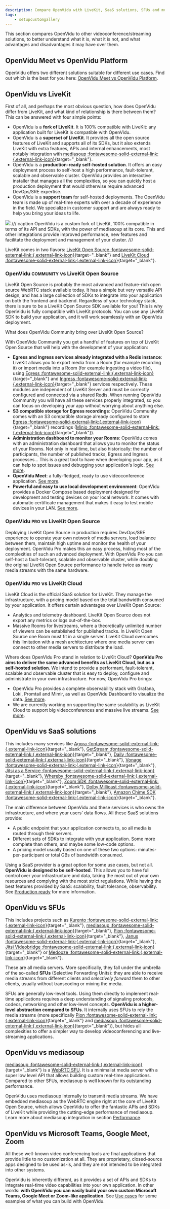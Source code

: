 ```yaml
---
description: Compare OpenVidu with LiveKit, SaaS solutions, SFUs and more to understand its advantages, unique features and benefits over other video conferencing tools.
tags:
    - setupcustomgallery
---
```


This section compares OpenVidu to other videoconference/streaming solutions, to better understand what it is, what it is not, and what advantages and disadvantages it may have over them.

## OpenVidu Meet vs OpenVidu Platform

OpenVidu offers two different solutions suitable for different use cases. Find out which is the best for you here: [OpenVidu Meet vs OpenVidu Platform](../openvidu-meet-vs-openvidu-platform.md).

## OpenVidu vs LiveKit

First of all, and perhaps the most obvious question, how does OpenVidu differ from LiveKit, and what kind of relationship is there between them? This can be answered with four simple points:

- OpenVidu is a **fork of LiveKit**. It is 100% compatible with LiveKit: any application built for LiveKit is compatible with OpenVidu.
- OpenVidu is a **superset of LiveKit**. It provides all the open source features of LiveKit and supports all of its SDKs, but it also extends LiveKit with extra features, APIs and internal enhancements, most notably integration with [mediasoup :fontawesome-solid-external-link:{.external-link-icon}](https://mediasoup.org/){target="\_blank"}.
- OpenVidu is a **production-ready self-hosted solution**. It offers an easy deployment process to self-host a high performance, fault-tolerant, scalable and observable cluster. OpenVidu provides an interactive installer that manages all the complexities, so you can quickly host a production deployment that would otherwise require advanced DevOps/SRE expertise.
- OpenVidu is a **support team** for self-hosted deployments. The OpenVidu team is made up of real-time experts with over a decade of experience in the field. We specialize in customer support and are always ready to help you bring your ideas to life.

<a class="glightbox" href="../../assets/images/openvidu-vs-livekit.svg" data-type="image" data-desc-position="bottom" data-gallery="gallery5"><img src="../../assets/images/openvidu-vs-livekit.svg" loading="lazy" class="mkdocs-img"/></a>
/// caption
OpenVidu is a custom fork of LiveKit, 100% compatible in terms of its API and SDKs, with the power of mediasoup at its core. This and other integrations provide improved performance, new features and facilitate the deployment and management of your cluster.
///

LiveKit comes in two flavors: [LiveKit Open Source :fontawesome-solid-external-link:{.external-link-icon}](https://github.com/livekit/livekit){target="\_blank"} and [LiveKit Cloud :fontawesome-solid-external-link:{.external-link-icon}](https://docs.livekit.io/home/cloud/){target="\_blank"}.

### OpenVidu <span class="openvidu-tag openvidu-community-tag" style="font-size: .8em">COMMUNITY</span> vs LiveKit Open Source

LiveKit Open Source is probably the most advanced and feature-rich open source WebRTC stack available today. It has a simple but very versatile API design, and has a large collection of SDKs to integrate into your application on both the frontend and backend. Regardless of your technology stack, there is sure to be a LiveKit Open Source SDK available for you! This is why OpenVidu is fully compatible with LiveKit protocols. You can use any LiveKit SDK to build your application, and it will work seamlessly with an OpenVidu deployment.

What does OpenVidu Community bring over LiveKit Open Source?

With OpenVidu Community you get a handful of features on top of LiveKit Open Source that will help with the development of your application:

- **Egress and Ingress services already integrated with a Redis instance**: LiveKit allows you to export media from a Room (for example recording it) or import media into a Room (for example ingesting a video file), using [Egress :fontawesome-solid-external-link:{.external-link-icon}](https://docs.livekit.io/home/egress/overview/){target="_blank"} and [Ingress :fontawesome-solid-external-link:{.external-link-icon}](https://docs.livekit.io/home/ingress/overview/){target="_blank"} services respectively. These modules are independent of LiveKit Server and must be correctly configured and connected via a shared Redis. When running OpenVidu Community you will have all these services properly integrated, so you can focus on developing your app without worrying about anything else.
- **S3 compatible storage for Egress recordings**: OpenVidu Community comes with an S3 compatible storage already configured to store [Egress :fontawesome-solid-external-link:{.external-link-icon}](https://docs.livekit.io/home/egress/overview/){target="_blank"} recordings ([Minio :fontawesome-solid-external-link:{.external-link-icon}](https://min.io/){target="_blank"}).
- **Administration dashboard to monitor your Rooms**: OpenVidu comes with an administration dashboard that allows you to monitor the status of your Rooms. Not only in real time, but also historically: the number of participants, the number of published tracks, Egress and Ingress processes... This is a great tool to have when developing your app, as it can help to spot issues and debugging your application's logic. [See more](./self-hosting/production-ready/observability/openvidu-dashboard.md).
- **OpenVidu Meet**: a fully-fledged, ready to use videoconference application. [See more](../meet/index.md).
- **Powerful and easy to use local development environment**: OpenVidu provides a Docker Compose based deployment designed for development and testing devices on your local network. It comes with automatic certificate management that makes it easy to test mobile devices in your LAN. [See more](./self-hosting/local.md#accessing-your-local-deployment-from-other-devices-on-your-network).

### OpenVidu <span class="openvidu-tag openvidu-pro-tag" style="font-size: .8em">PRO</span> vs LiveKit Open Source

Deploying LiveKit Open Source in production requires DevOps/SRE experience to operate your own network of media servers, load balance between them, maintain high uptime and monitor the health of your deployment. OpenVidu Pro makes this an easy process, hiding most of the complexities of such an advanced deployment. With OpenVidu Pro you can self-host a fault-tolerant, scalable and observable cluster, while doubling the original LiveKit Open Source performance to handle twice as many media streams with the same hardware.

### OpenVidu <span class="openvidu-tag openvidu-pro-tag" style="font-size: .8em">PRO</span> vs LiveKit Cloud

LiveKit Cloud is the official SaaS solution for LiveKit. They manage the infrastructure, with a pricing model based on the total bandwidth consumed by your application. It offers certain advantages over LiveKit Open Source:

- Analytics and telemetry dashboard. LiveKit Open Source does not export any metrics or logs out-of-the-box.
- Massive Rooms for livestreams, where a theoretically unlimited number of viewers can be established for published tracks. In LiveKit Open Source one Room must fit in a single server. LiveKit Cloud overcomes this limitation with a mesh architecture where one media server can connect to other media servers to distribute the load.

Where does OpenVidu Pro stand in relation to LiveKit Cloud? **OpenVidu Pro aims to deliver the same advanced benefits as LiveKit Cloud, but as a self-hosted solution**. We intend to provide a performant, fault-tolerant, scalable and observable cluster that is easy to deploy, configure and administrate in your own infrastructure. For now, OpenVidu Pro brings:

- OpenVidu Pro provides a complete observability stack with Grafana, Loki, Promtail and Mimir, as well as OpenVidu Dashboard to visualize the data. [See more](./self-hosting/production-ready/observability/index.md).
- We are currently working on supporting the same scalability as LiveKit Cloud to support big videoconferences and massive live streams. [See more](./self-hosting/production-ready/scalability.md#big-videoconferences-and-massive-live-streams-working-on-it).

## OpenVidu vs SaaS solutions

This includes many services like [Agora :fontawesome-solid-external-link:{.external-link-icon}](https://www.agora.io/){target="\_blank"}, [GetStream :fontawesome-solid-external-link:{.external-link-icon}](https://getstream.io/){target="\_blank"}, [Daily :fontawesome-solid-external-link:{.external-link-icon}](https://www.daily.co/){target="\_blank"}, [Vonage :fontawesome-solid-external-link:{.external-link-icon}](https://www.vonage.com/communications-apis/video/){target="\_blank"}, [Jitsi as a Service :fontawesome-solid-external-link:{.external-link-icon}](https://jaas.8x8.vc/#/){target="\_blank"}, [Whereby :fontawesome-solid-external-link:{.external-link-icon}](https://whereby.com/){target="\_blank"}, [Zoom SDK :fontawesome-solid-external-link:{.external-link-icon}](https://developers.zoom.us/docs/video-sdk/){target="\_blank"}, [Dolby Millicast :fontawesome-solid-external-link:{.external-link-icon}](https://dolby.io/){target="\_blank"}, [Amazon Chime SDK :fontawesome-solid-external-link:{.external-link-icon}](https://aws.amazon.com/chime/chime-sdk/){target="\_blank"}.

The main difference between OpenVidu and these services is who owns the infrastructure, and where your users' data flows. All these SaaS solutions provide:

- A public endpoint that your application connects to, so all media is routed through their servers.
- Different sets of SDKs to integrate with your application. Some more complete than others, and maybe some low-code options.
- A pricing model usually based on one of these two options: minutes-per-participant or total GBs of bandwidth consumed.

Using a SaaS provider is a great option for some use cases, but not all. **OpenVidu is designed to be self-hosted**. This allows you to have full control over your infrastructure and data, taking the most out of your own resources and complying with the most strict regulations. While having the best features provided by SaaS: scalability, fault tolerance, observability. See [Production ready](self-hosting/production-ready/index.md) for more information.

## OpenVidu vs SFUs

This includes projects such as [Kurento :fontawesome-solid-external-link:{.external-link-icon}](https://doc-kurento.readthedocs.io/){target="\_blank"}, [mediasoup :fontawesome-solid-external-link:{.external-link-icon}](https://mediasoup.org/){target="\_blank"}, [Pion :fontawesome-solid-external-link:{.external-link-icon}](https://pion.ly/){target="\_blank"}, [Janus :fontawesome-solid-external-link:{.external-link-icon}](https://janus.conf.meetecho.com/){target="\_blank"}, [Jitsi Videobridge :fontawesome-solid-external-link:{.external-link-icon}](https://jitsi.org/jitsi-videobridge/){target="\_blank"} or [Medooze :fontawesome-solid-external-link:{.external-link-icon}](https://github.com/medooze/sfu){target="\_blank"}.

These are all media servers. More specifically, they fall under the umbrella of the so-called **SFUs** (Selective Forwarding Units): they are able to receive media streams from different clients and *selectively forward* them to other clients, usually without transcoding or mixing the media.

SFUs are generally low-level tools. Using them directly to implement real-time applications requires a deep understanding of signaling protocols, codecs, networking and other low-level concepts. **OpenVidu is a higher-level abstraction compared to SFUs**. It internally uses SFUs to rely the media streams (more specifically [Pion :fontawesome-solid-external-link:{.external-link-icon}](https://pion.ly/){target="\_blank"} and [mediasoup :fontawesome-solid-external-link:{.external-link-icon}](https://mediasoup.org/){target="\_blank"}), but hides all complexities to offer a simpler way to develop videoconferencing and live-streaming applications.

## OpenVidu vs mediasoup

[mediasoup :fontawesome-solid-external-link:{.external-link-icon}](https://mediasoup.org/){target="\_blank"} is a [WebRTC SFU](#openvidu-vs-sfus). It is a minimalist media server with a super low level API that allows building custom real-time applications. Compared to other SFUs, mediasoup is well known for its outstanding performance.

OpenVidu uses mediasoup internally to transmit media streams. We have embedded mediasoup as the WebRTC engine right at the core of LiveKit Open Source, which allows OpenVidu to offer the fantastic APIs and SDKs of LiveKit while providing the cutting-edge performance of mediasoup. Learn more about mediasoup integration in section [Performance](./self-hosting/production-ready/performance.md).

## OpenVidu vs Microsoft Teams, Google Meet, Zoom

All these well-known video conferencing tools are final applications that provide little to no customization at all. They are proprietary, closed-source apps designed to be used as-is, and they are not intended to be integrated into other systems.

OpenVidu is inherently different, as it provides a set of APIs and SDKs to integrate real-time video capabilities into your own application. In other words: **with OpenVidu you can easily build your own custom Microsoft Teams, Google Meet or Zoom-like application.** See [Use cases](getting-started.md#use-cases) for some examples of what you can build with OpenVidu.
